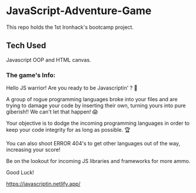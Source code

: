 # JavaScript-Adventure-Game
This repo holds the 1st Ironhack's bootcamp project. 

## Tech Used

Javascript OOP and HTML canvas.

### The game's Info:

Hello JS warrior! Are you ready to be Javascriptin' ? 🚀

A group of rogue programming languages broke into your files and are trying to damage your code by inserting their own, turning yours into pure giberish!! We can't let that happen! 😱

Your objective is to dodge the incoming programming languages in order to keep your code integrity for as long as possible. 🏆

You can also shoot ERROR 404's to get other languages out of the way, increasing your score!

Be on the lookout for incoming JS libraries and frameworks for more ammo.

Good Luck!

https://javascriptin.netlify.app/
